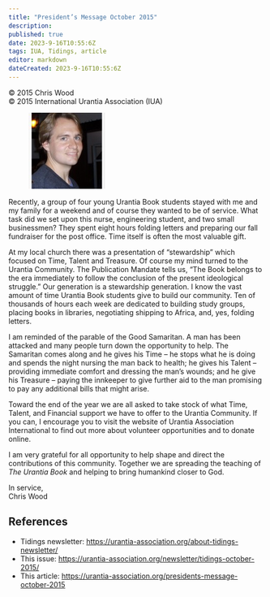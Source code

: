 ```yaml
---
title: "President’s Message October 2015"
description: 
published: true
date: 2023-9-16T10:55:6Z
tags: IUA, Tidings, article
editor: markdown
dateCreated: 2023-9-16T10:55:6Z
---
```


<p class="v-card v-sheet theme--light gray lighten-3 px-2">© 2015 Chris Wood<br>© 2015 International Urantia Association (IUA)</p>

<figure id="Figure_1" class="image urantiapedia image-style-align-left">
<img src="../../../image/article/IUA_Tidings/Chris-Wood-framed-150x150.jpg">
</figure>

Recently, a group of four young Urantia Book students stayed with me and my family for a weekend and of course they wanted to be of service. What task did we set upon this nurse, engineering student, and two small businessmen? They spent eight hours folding letters and preparing our fall fundraiser for the post office. Time itself is often the most valuable gift.

At my local church there was a presentation of “stewardship” which focused on Time, Talent and Treasure. Of course my mind turned to the Urantia Community. The Publication Mandate tells us, “The Book belongs to the era immediately to follow the conclusion of the present ideological struggle.” Our generation is a stewardship generation. I know the vast amount of time Urantia Book students give to build our community. Ten of thousands of hours each week are dedicated to building study groups, placing books in libraries, negotiating shipping to Africa, and, yes, folding letters.

I am reminded of the parable of the Good Samaritan. A man has been attacked and many people turn down the opportunity to help. The Samaritan comes along and he gives his Time – he stops what he is doing and spends the night nursing the man back to health; he gives his Talent – providing immediate comfort and dressing the man’s wounds; and he give his Treasure – paying the innkeeper to give further aid to the man promising to pay any additional bills that might arise.

Toward the end of the year we are all asked to take stock of what Time, Talent, and Financial support we have to offer to the Urantia Community. If you can, I encourage you to visit the website of Urantia Association International to find out more about volunteer opportunities and to donate online.

I am very grateful for all opportunity to help shape and direct the contributions of this community. Together we are spreading the teaching of _The Urantia Book_ and helping to bring humankind closer to God.

In service,  
Chris Wood
<br style="clear:both;"/>

## References

- Tidings newsletter: https://urantia-association.org/about-tidings-newsletter/
- This issue: https://urantia-association.org/newsletter/tidings-october-2015/
- This article: https://urantia-association.org/presidents-message-october-2015